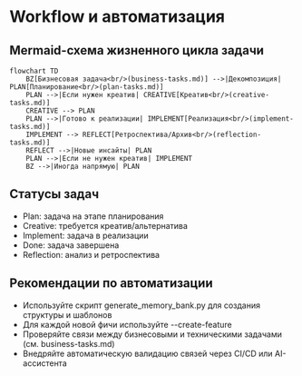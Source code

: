 # Workflow и автоматизация

## Mermaid-схема жизненного цикла задачи

```mermaid
flowchart TD
    BZ[Бизнесовая задача<br/>(business-tasks.md)] -->|Декомпозиция| PLAN[Планирование<br/>(plan-tasks.md)]
    PLAN -->|Если нужен креатив| CREATIVE[Креатив<br/>(creative-tasks.md)]
    CREATIVE --> PLAN
    PLAN -->|Готово к реализации| IMPLEMENT[Реализация<br/>(implement-tasks.md)]
    IMPLEMENT --> REFLECT[Ретроспектива/Архив<br/>(reflection-tasks.md)]
    REFLECT -->|Новые инсайты| PLAN
    PLAN -->|Если не нужен креатив| IMPLEMENT
    BZ -->|Иногда напрямую| PLAN
```

## Статусы задач
- Plan: задача на этапе планирования
- Creative: требуется креатив/альтернатива
- Implement: задача в реализации
- Done: задача завершена
- Reflection: анализ и ретроспектива

## Рекомендации по автоматизации
- Используйте скрипт generate_memory_bank.py для создания структуры и шаблонов
- Для каждой новой фичи используйте --create-feature
- Проверяйте связи между бизнесовыми и техническими задачами (см. business-tasks.md)
- Внедряйте автоматическую валидацию связей через CI/CD или AI-ассистента 
